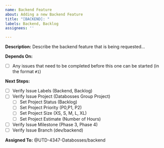 ```yaml
---
name: Backend Feature
about: Adding a new Backend Feature
title: "[BACKEND]: "
labels: Backend, Backlog
assignees: ''

---
```


**Description:**
Describe the backend feature that is being requested...

**Depends On:**
- [ ] Any issues that need to be completed before this one can be started (in the format `#1`)

**Next Steps:**
- [ ] Verify Issue Labels (Backend, Backlog)
- [ ] Verify Issue Project (Databosses Group Project)
  - [ ] Set Project Status (Backlog)
  - [ ] Set Project Priority (P0,P1, P2)
  - [ ] Set Project Size (XS, S, M, L, XL)
  - [ ] Set Project Estimate (Number of Hours)
- [ ] Verify Issue Milestone (Phase 3, Phase 4)
- [ ] Verify Issue Branch (dev/backend)

**Assigned To:**
@UTD-4347-Databosses/backend
